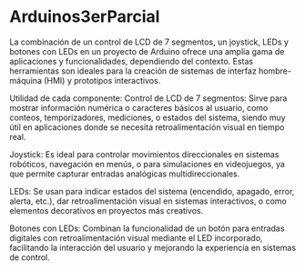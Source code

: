 # Arduinos3erParcial
La combinación de un control de LCD de 7 segmentos, un joystick, LEDs y botones con LEDs en un proyecto de Arduino ofrece una amplia gama de aplicaciones y funcionalidades, dependiendo del contexto. Estas herramientas son ideales para la creación de sistemas de interfaz hombre-máquina (HMI) y prototipos interactivos.

Utilidad de cada componente:
Control de LCD de 7 segmentos:
Sirve para mostrar información numérica o caracteres básicos al usuario, como conteos, temporizadores, mediciones, o estados del sistema, siendo muy útil en aplicaciones donde se necesita retroalimentación visual en tiempo real.

Joystick:
Es ideal para controlar movimientos direccionales en sistemas robóticos, navegación en menús, o para simulaciones en videojuegos, ya que permite capturar entradas analógicas multidireccionales.

LEDs:
Se usan para indicar estados del sistema (encendido, apagado, error, alerta, etc.), dar retroalimentación visual en sistemas interactivos, o como elementos decorativos en proyectos más creativos.

Botones con LEDs:
Combinan la funcionalidad de un botón para entradas digitales con retroalimentación visual mediante el LED incorporado, facilitando la interacción del usuario y mejorando la experiencia en sistemas de control.
